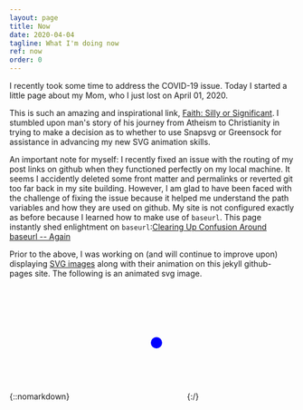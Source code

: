 ```yaml
---
layout: page
title: Now
date: 2020-04-04
tagline: What I'm doing now
ref: now
order: 0
---
```


I recently took some time to address the COVID-19 issue. Today I started a little page about my Mom, who I just lost on April 01, 2020.

This is such an amazing and inspirational link, [Faith: Silly or Significant](https://greensock.com/faith/). I stumbled upon man's story of his journey from Atheism to Christianity in trying to make a decision as to whether to use Snapsvg or Greensock for assistance in advancing my new SVG animation skills.

An important note for myself: I recently fixed an issue with the routing of my post links on github when they functioned perfectly on my local machine. It seems I accidently deleted some front matter and permalinks or reverted git too far back in my site building. However, I am glad to have been faced with the challenge of fixing the issue because it helped me understand the path variables and how they are used on github. My site is not configured exactly as before because I learned how to make use of ```baseurl```. This page instantly shed enlightment on ```baseurl```:[Clearing Up Confusion Around baseurl -- Again](https://byparker.com/blog/2014/clearing-up-confusion-around-baseurl/)

Prior to the above, I was working on (and will continue to improve upon) displaying [SVG images](/My-1st-SVG-Animations) along with their animation on this jekyll github-pages site. The following is an animated svg image.

{::nomarkdown}
<svg width="200" height=200>
    <circle id="circle-fade" cx="150" cy="100" r="10" fill="blue"/>
</svg>
{:/}
